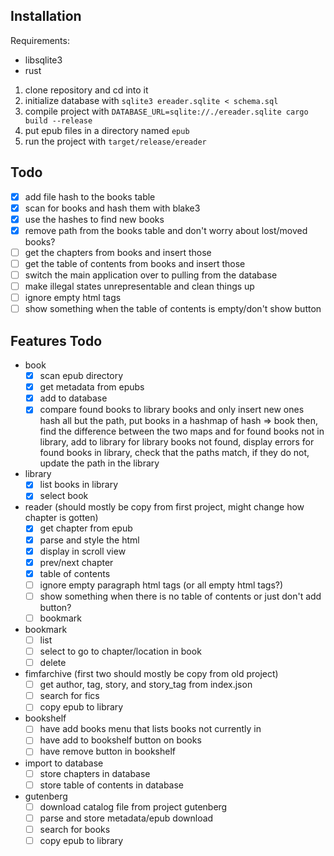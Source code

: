 
## Installation

Requirements:
- libsqlite3
- rust

1. clone repository and cd into it
2. initialize database with `sqlite3 ereader.sqlite < schema.sql`
3. compile project with `DATABASE_URL=sqlite://./ereader.sqlite cargo build --release`
4. put epub files in a directory named `epub`
5. run the project with `target/release/ereader`

## Todo
- [x] add file hash to the books table
- [x] scan for books and hash them with blake3
- [x] use the hashes to find new books
- [x] remove path from the books table and don't worry about lost/moved books?
- [ ] get the chapters from books and insert those
- [ ] get the table of contents from books and insert those
- [ ] switch the main application over to pulling from the database
- [ ] make illegal states unrepresentable and clean things up 
- [ ] ignore empty html tags
- [ ] show something when the table of contents is empty/don't show button

## Features Todo
- book
    - [x] scan epub directory
    - [x] get metadata from epubs
    - [x] add to database
    - [x] compare found books to library books and only insert new ones
        hash all but the path, put books in a hashmap of hash => book
            then, find the difference between the two maps and
            for found books not in library, add to library
            for library books not found, display errors
            for found books in library, check that the paths match, if they do not, update the path in the library
- library
    - [x] list books in library
    - [x] select book
- reader (should mostly be copy from first project, might change how chapter is gotten)
    - [x] get chapter from epub
    - [x] parse and style the html
    - [x] display in scroll view
    - [x] prev/next chapter
    - [x] table of contents
    - [ ] ignore empty paragraph html tags (or all empty html tags?)
    - [ ] show something when there is no table of contents or just don't add button?
    - [ ] bookmark
- bookmark
    - [ ] list
    - [ ] select to go to chapter/location in book
    - [ ] delete
- fimfarchive (first two should mostly be copy from old project)
    - [ ] get author, tag, story, and story_tag from index.json
    - [ ] search for fics
    - [ ] copy epub to library
- bookshelf
    - [ ] have add books menu that lists books not currently in
    - [ ] have add to bookshelf button on books
    - [ ] have remove button in bookshelf
- import to database
    - [ ] store chapters in database
    - [ ] store table of contents in database
- gutenberg
    - [ ] download catalog file from project gutenberg
    - [ ] parse and store metadata/epub download
    - [ ] search for books
    - [ ] copy epub to library

